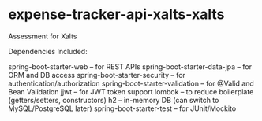 # expense-tracker-api-xalts-xalts
Assessment for Xalts

Dependencies Included:

spring-boot-starter-web – for REST APIs
spring-boot-starter-data-jpa – for ORM and DB access
spring-boot-starter-security – for authentication/authorization
spring-boot-starter-validation – for @Valid and Bean Validation
jjwt – for JWT token support
lombok – to reduce boilerplate (getters/setters, constructors)
h2 – in-memory DB (can switch to MySQL/PostgreSQL later)
spring-boot-starter-test – for JUnit/Mockito